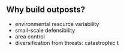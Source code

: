 ## Why build outposts?
- environmental resource variability
- small-scale defensibility
- area control
- diversification from threats: catastrophic t